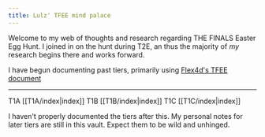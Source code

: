 ```yaml
---
title: Lulz' TFEE mind palace
---
```

Welcome to my web of thoughts and research regarding THE FINALS Easter Egg Hunt. I joined in on the hunt during T2E, an thus the majority of *my* research begins there and works forward.

I have begun documenting past tiers, primarily using [Flex4d's TFEE document](https://docs.google.com/document/d/1CLzGtj2w2elVkqEdPV6NgqRiszNAxnwIANXHK-Pa1Bk)

___

T1A [[T1A/index|index]]
T1B [[T1B/index|index]]
T1C [[T1C/index|index]]

I haven't properly documented the tiers after this. My personal notes for later tiers are still in this vault. Expect them to be wild and unhinged.